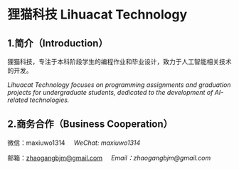 # 狸猫科技 Lihuacat Technology

## 1.简介（Introduction）
狸猫科技，专注于本科阶段学生的编程作业和毕业设计，致力于人工智能相关技术的开发。

_Lihuacat Technology focuses on programming assignments and graduation projects for undergraduate students, dedicated to the development of AI-related technologies._


## 2.商务合作（Business Cooperation）

微信：maxiuwo1314 &nbsp; &nbsp; _WeChat: maxiuwo1314_

邮箱：zhaogangbjm@gmail.com &nbsp; &nbsp; _Email：zhaogangbjm@gmail.com_
